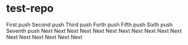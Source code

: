 # test-repo

First push
Second push
Third push
Forth push
Fifth push
Sixth push
Seventh push
Next
Next
Next
Next
Next
Next
Next
Next
Next
Next
Next
Next
Next
Next
Next
Next
Next
